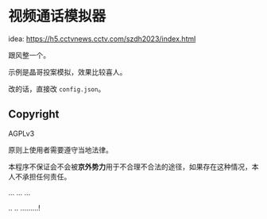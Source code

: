 # 视频通话模拟器

idea: https://h5.cctvnews.cctv.com/szdh2023/index.html

跟风整一个。

示例是晶哥投案模拟，效果比较喜人。

改的话，直接改 `config.json`。

## Copyright

AGPLv3

原则上使用者需要遵守当地法律。

本程序不保证会不会被**京外势力**用于不合理不合法的途径，如果存在这种情况，本人不承担任何责任。

... ... ...

.. .. .........!
